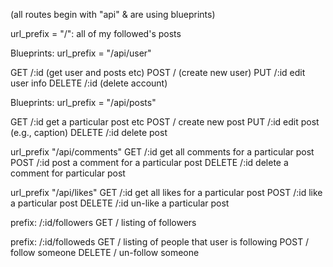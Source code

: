 (all routes begin with "api" & are using blueprints)

url_prefix = "/":
all of my followed's posts

Blueprints: url_prefix = "/api/user"

GET /:id    (get user and posts etc)
POST /      (create new user)
PUT /:id    edit user info
DELETE /:id (delete account)

Blueprints: url_prefix = "/api/posts"

GET /:id    get a particular post etc
POST /      create new post
PUT  /:id   edit post (e.g., caption)
DELETE /:id delete post

url_prefix "/api/comments"
GET /:id    get all comments for a particular post
POST /:id   post a comment for a particular post
DELETE /:id delete a comment for  particular post

url_prefix "/api/likes"
GET /:id    get all likes for a particular post
POST /:id   like a particular post
DELETE /:id un-like a particular post

prefix: /:id/followers
GET     / listing of followers

prefix: /:id/followeds
GET     /   listing of people that user is following
POST    /   follow someone
DELETE  /   un-follow someone
